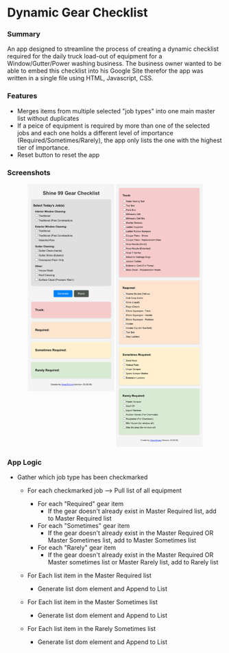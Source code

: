 # Dynamic Gear Checklist

### Summary

An app designed to streamline the process of creating a dynamic checklist required for the daily truck load-out of equipment for a Window/Gutter/Power washing business. The business owner wanted to be able to embed this checklist into his Google Site therefor the app was written in a single file using HTML, Javascript, CSS.

### Features

- Merges items from multiple selected "job types" into one main master list without duplicates
- If a peice of equipment is required by more than one of the selected jobs and each one holds a different level of importance (Required/Sometimes/Rarely), the app only lists the one with the highest tier of importance.
- Reset button to reset the app

### Screenshots

<p align="middle" float="left">
  <img align="top" src="https://github.com/VinceEmond/dynamic-gear-checklist/blob/main/public/Shine-99-Gear-Checklist.png?raw=true" width="40%" />
  <img src="https://github.com/VinceEmond/dynamic-gear-checklist/raw/main/public/Shine-99-Gear-Checklist-2.png" width="40%" />
</p>

### App Logic

- Gather which job type has been checkmarked

  - For each checkmarked job --> Pull list of all equipment

    - For each "Required" gear item
      - If the gear doesn't already exist in Master Required list, add to Master Required list
    - For each "Sometimes" gear item
      - If the gear doesn't already exist in the Master Required OR Master Sometimes list, add to Master Sometimes list
    - For each "Rarely" gear item
      - If the gear doesn't already exist in the Master Required OR Master sometimes list or Master Rarely list, add to Rarely list

  - For Each list item in the Master Required list

    - Generate list dom element and Append to List

  - For Each list item in the Master Sometimes list

    - Generate list dom element and Append to List

  - For Each list item in the Rarely Sometimes list
    - Generate list dom element and Append to List
